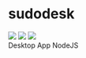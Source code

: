 # sudodesk
<img src="https://img.shields.io/uptimerobot/status/m778918918-3e92c097147760ee39d02d36.svg"></img>
<img src="https://img.shields.io/github/license/mashape/apistatus.svg"></img>
<img src="https://image.ibb.co/fsMDwG/npm.png"></img><br>
Desktop App NodeJS

